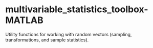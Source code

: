 # multivariable_statistics_toolbox-MATLAB
Utility functions for working with random vectors (sampling, transformations, and sample statistics).
